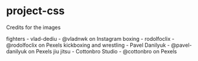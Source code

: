 # project-css

Credits for the images

fighters - vlad-dediu - @vladnwk on Instagram
boxing - rodolfoclix - @rodolfoclix on Pexels
kickboxing and wrestling -  Pavel Danilyuk - @pavel-danilyuk on Pexels
jiu jitsu - Cottonbro Studio - @cottonbro on Pexels


